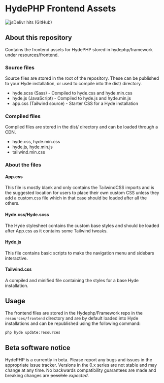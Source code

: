 # HydePHP Frontend Assets
![jsDelivr hits (GitHub)](https://img.shields.io/jsdelivr/gh/hm/hydephp/hydefront)

## About this repository

Contains the frontend assets for HydePHP stored in hydephp/framework under resources/frontend.

### Source files
Source files are stored in the root of the repository. These can be published to your Hyde installation, or used to compile into the dist/ directory.
- hyde.scss (Sass) - Compiled to hyde.css and hyde.min.css
- hyde.js (JavaScript) - Compiled to hyde.js and hyde.min.js
- app.css (Tailwind source) - Starter CSS for a Hyde installation

### Compiled files
Compiled files are stored in the dist/ directory and can be loaded through a CDN.
- hyde.css, hyde.min.css
- hyde.js, hyde.min.js
- tailwind.min.css

### About the files

#### App.css
This file is mostly blank and only contains the TailwindCSS imports and is the suggested location for users to place their own custom CSS unless they add a custom.css file which in that case should be loaded after all the others.

#### Hyde.css/Hyde.scss
The Hyde stylesheet contains the custom base styles and should be loaded after App.css as it contains some Tailwind tweaks.

#### Hyde.js
This file contains basic scripts to make the navigation menu and sidebars interactive.

#### Tailwind.css
A compiled and minified file containing the styles for a base Hyde installation.

## Usage

The frontend files are stored in the Hydephp/Framework repo in the `resources/frontend` directory and are by default loaded into Hyde installations and can be republished using the following command:

```bash
php hyde update:resources
```

## Beta software notice
HydePHP is a currently in beta. Please report any bugs and issues in the appropriate issue tracker. Versions in the 0.x series are not stable and may change at any time. No backwards compatibility guarantees are made and breaking changes are <s>possible</s> <i>expected</i>.
